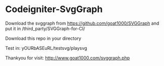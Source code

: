 # Codeigniter-SvgGraph
Download the svggraph from https://github.com/goat1000/SVGGraph and put it in /third_party/SVGGraph-for-CI/

Download this repo in your directory

Test in: yOURbASEuRL/testsvg/playsvg

Thankyou for visit: http://www.goat1000.com/svggraph.php
